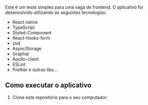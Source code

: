 Este é um teste simples para uma vaga de frontend. O aplicativo foi desenvolvido utilizando as seguintes tecnologias:

- React native
-  TypeScript
- Styled-Component
- React-hooks-form
- zod
- AsyncStorage
- Graphql
- Apollo-client
- ESLint
- Prettier e outras libs...

## Como executar o aplicativo

1. Clone este repositório para o seu computador:



